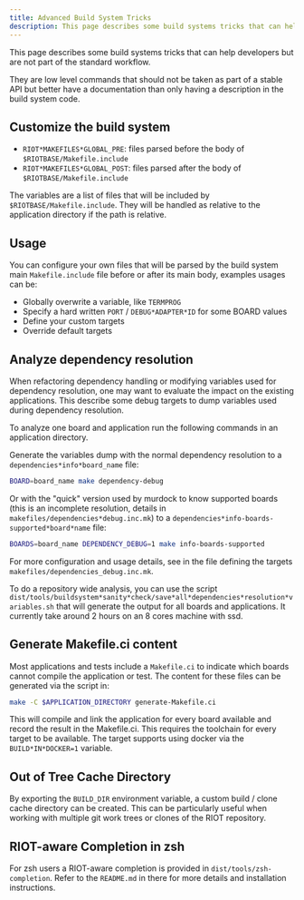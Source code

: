 ```yaml
---
title: Advanced Build System Tricks
description: This page describes some build systems tricks that can help developers but are not part of the standard workflow.
---
```


This page describes some build systems tricks that can help developers but are not part of the standard workflow.

They are low level commands that should not be taken as part of a stable API but better have a documentation than only having a description in the build system code.

## Customize the build system

- `RIOT*MAKEFILES*GLOBAL_PRE`: files parsed before the body of `$RIOTBASE/Makefile.include`
- `RIOT*MAKEFILES*GLOBAL_POST`: files parsed after the body of `$RIOTBASE/Makefile.include`

The variables are a list of files that will be included by `$RIOTBASE/Makefile.include`. They will be handled as relative to the application directory if the path is relative.

## Usage

You can configure your own files that will be parsed by the build system main `Makefile.include` file before or after its main body, examples usages can be:

- Globally overwrite a variable, like `TERMPROG`
- Specify a hard written `PORT` / `DEBUG*ADAPTER*ID` for some BOARD values
- Define your custom targets
- Override default targets

## Analyze dependency resolution

When refactoring dependency handling or modifying variables used for dependency resolution, one may want to evaluate the impact on the existing applications. This describe some debug targets to dump variables used during dependency resolution.

To analyze one board and application run the following commands in an application directory.

Generate the variables dump with the normal dependency resolution to a `dependencies*info*board_name` file:

```sh
BOARD=board_name make dependency-debug
```

Or with the "quick" version used by murdock to know supported boards (this is an incomplete resolution, details in `makefiles/dependencies*debug.inc.mk`) to a `dependencies*info-boards-supported*board*name` file:

```sh
BOARDS=board_name DEPENDENCY_DEBUG=1 make info-boards-supported
```

For more configuration and usage details, see in the file defining the targets `makefiles/dependencies_debug.inc.mk`.

To do a repository wide analysis, you can use the script `dist/tools/buildsystem*sanity*check/save*all*dependencies*resolution*variables.sh` that will generate the output for all boards and applications. It currently take around 2 hours on an 8 cores machine with ssd.

## Generate Makefile.ci content

Most applications and tests include a `Makefile.ci` to indicate which boards cannot compile the application or test. The content for these files can be generated via the script in:

```sh
make -C $APPLICATION_DIRECTORY generate-Makefile.ci
```

This will compile and link the application for every board available and record the result in the Makefile.ci. This requires the toolchain for every target to be available. The target supports using docker via the `BUILD*IN*DOCKER=1` variable.

## Out of Tree Cache Directory

By exporting the `BUILD_DIR` environment variable, a custom build / clone cache directory can be created. This can be particularly useful when working with multiple git work trees or clones of the RIOT repository.

## RIOT-aware Completion in zsh

For zsh users a RIOT-aware completion is provided in `dist/tools/zsh-completion`. Refer to the `README.md` in there for more details and installation instructions.
